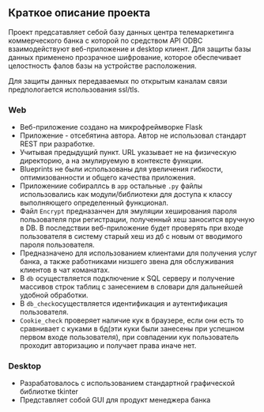 ## Краткое описание проекта
Проект предсатавляет себой базу данных центра телемаркетинга коммерческого банка с которой по средством API ODBC взаимодействуют веб-приложение и desktop клиент.
Для защиты базы данных применено прозрачное шифрование, которое обеспечивает целостность фалов базы на устройстве расположения.

Для защиты данных передаваемых по открытым каналам связи предпологается использования ssl/tls.

### Web
- Веб-приложение создано на микрофреймворке Flask
- Приложение - отсебятина автора. Автор не использовал стандарт REST при разработке.
- Учитывая предыдущий пункт. URL указывает не на физическую директорию, а на эмулируемую в контексте функции.
- Blueprints не были использованы для увеличения гибкости, оптимизованности и общего качества приложения.
- Приложениие собираллсь в `app` остальные `.py` файлы использовались как модули/библиотеки для доступа к классу выполняющего определенный функционал.
- Файл `Encrypt` предназанчен для эмуляции хеширования пароля пользователя при регистрации, полученный хеш заносится вручную в DB. В последствии веб-приложение будет проверять при входе пользователя в систему старый хеш из дб с новым от вводимого пароля пользователя.
- Предназначено для использованием клиентами для получения услуг банка, а также работниками низшего звена для обслуживания клиентов в чат команатах.
- В `db` осуществляется подключение к SQL серверу и получение массивов строк таблиц с занесением в словари для дальнейшей удобной обработки.
- В `db_check`осуществляется идентификация и аутентификация пользователя.
- `Cookie_check` проверяет наличие кук в браузере, если они есть то сравнивает с куками в бд(эти куки были занесены при успешном первом входе пользователя), при совпадении кук пользователь проходит авторизацию и получает права иначе нет.

### Desktop
- Разрабатовалось с использованием стандартной графической библиотке tkinter
- Представляет собой GUI для продукт менеджера банка
